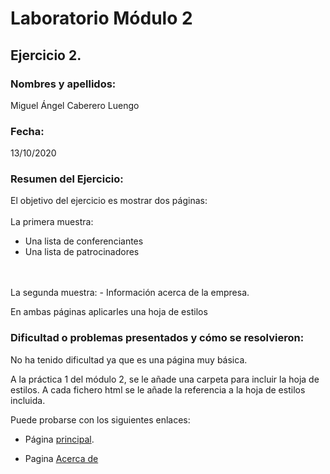﻿# Laboratorio Módulo 2
## Ejercicio 2.
### Nombres y apellidos:
Miguel Ángel Caberero Luengo
### Fecha:
13/10/2020
### Resumen del Ejercicio:
El objetivo del ejercicio es mostrar dos páginas:
<br><br>La primera muestra:
- Una lista de conferenciantes
- Una lista de patrocinadores
<br>
<br>La segunda muestra:
- Información acerca de la empresa.

En ambas páginas aplicarles una hoja de estilos

### Dificultad o problemas presentados y cómo se resolvieron:
No ha tenido dificultad ya que es una página muy básica.

A la práctica 1 del módulo 2, se le añade una carpeta para incluir la hoja de estilos. A cada fichero html se le añade la referencia a la hoja de estilos incluida.

Puede probarse con los siguientes enlaces:

- Página <a href="index.htm" target="_blank">principal</a>.

- Pagina <a href="about.htm" target="_blank">Acerca de</a>